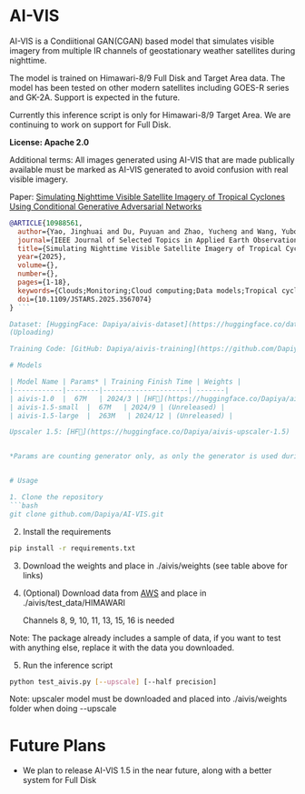 # AI-VIS

AI-VIS is a Condiitional GAN(CGAN) based model that simulates visible imagery from multiple IR channels of geostationary weather satellites during nighttime. 

The model is trained on Himawari-8/9 Full Disk and Target Area data. The model has been tested on other modern satellites including GOES-R series and GK-2A. Support is expected in the future.

Currently this inference script is only for Himawari-8/9 Target Area. We are continuing to work on support for Full Disk.

**License: Apache 2.0**

Additional terms: All images generated using AI-VIS that are made publically available must be marked as AI-VIS generated to avoid confusion with real visible imagery.

Paper: [Simulating Nighttime Visible Satellite Imagery of Tropical Cyclones Using Conditional Generative Adversarial Networks](https://ieeexplore.ieee.org/document/10988561)

```bibtex
@ARTICLE{10988561,
  author={Yao, Jinghuai and Du, Puyuan and Zhao, Yucheng and Wang, Yubo},
  journal={IEEE Journal of Selected Topics in Applied Earth Observations and Remote Sensing}, 
  title={Simulating Nighttime Visible Satellite Imagery of Tropical Cyclones Using Conditional Generative Adversarial Networks}, 
  year={2025},
  volume={},
  number={},
  pages={1-18},
  keywords={Clouds;Monitoring;Cloud computing;Data models;Tropical cyclones;Spatial resolution;Satellites;Satellite broadcasting;Loss measurement;Earth;Clouds;tropical cyclone (TC);conditional generative adversarial network (CGAN);deep learning;visible (VIS);nighttime;AHI},
  doi={10.1109/JSTARS.2025.3567074}
} ```

Dataset: [HuggingFace: Dapiya/aivis-dataset](https://huggingface.co/datasets/Dapiya/aivis-dataset)
(Uploading)

Training Code: [GitHub: Dapiya/aivis-training](https://github.com/Dapiya/aivis-training) (Uploading)

# Models 

| Model Name | Params* | Training Finish Time | Weights |
|------------|--------|---------------------| -------|
| aivis-1.0  |  67M   | 2024/3 | [HF🤗](https://huggingface.co/Dapiya/aivis-1.0) |
| aivis-1.5-small  |  67M   | 2024/9 | (Unreleased) |
| aivis-1.5-large  |  263M   | 2024/12 | (Unreleased) |

Upscaler 1.5: [HF🤗](https://huggingface.co/Dapiya/aivis-upscaler-1.5)


*Params are counting generator only, as only the generator is used during inference, and the discriminator is very small compared to the generator.


# Usage

1. Clone the repository
```bash
git clone github.com/Dapiya/AI-VIS.git
```
2. Install the requirements
```bash
pip install -r requirements.txt
```

3. Download the weights and place in ./aivis/weights
(see table above for links)

4. (Optional) Download data from [AWS](https://noaa-himawari9.s3.amazonaws.com/index.html#AHI-L1b-Target/) and place in ./aivis/test_data/HIMAWARI

    Channels 8, 9, 10, 11, 13, 15, 16 is needed

Note: The package already includes a sample of data, if you want to test with anything else, replace it with the data you downloaded.


5. Run the inference script
```bash
python test_aivis.py [--upscale] [--half precision]
```
Note: upscaler model must be downloaded and placed into ./aivis/weights folder when doing --upscale


# Future Plans

- We plan to release AI-VIS 1.5 in the near future, along with a better system for Full Disk

